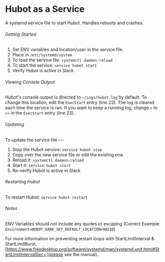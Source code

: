 # Hubot as a Service
A systemd service file to start Hubot. Handles reboots and crashes.

###### Getting Started
1. Set ENV variables and location/user in the service file.
2. Place in `/etc/systemd/system`
3. To load the service file: `systemctl daemon-reload`
4. To start the service: `service hubot start`
5. Verify Hubot is active in Slack

###### Viewing Console Output
Hubot's console output is directed to `~/Logs/hubot.log` by default. To change this location, edit the `ExecStart` entry (line 23).
The log is cleared each time the service is ran. If you want to keep a running log, change `>` to `>>` in the `ExecStart` entry (line 23).

###### Updating
To update the service file ---
1. Stop the Hubot service: `service hubot stop`
2. Copy over the new service file or edit the existing one.
3. Reload it: `systemctl daemon-reload`
4. Start it: `service hubot start`
5. Re-verify Hubot is active in Slack

###### Restarting Hubot
To restart Hubot: `service hubot restart`

###### Notes
ENV Variables should not include any quotes or escaping (Correct Example: `Environment=HUBOT_DARK_SKY_DEFAULT_LOCATION=90210`)

For more information on preventing restart loops with StartLimitInterval & StartLimitBurst, [https://www.freedesktop.org/software/systemd/man/systemd.unit.html#StartLimitIntervalSec=](please see the manual).
